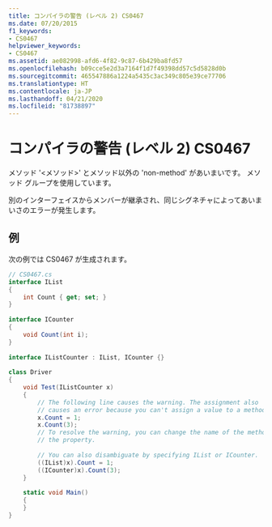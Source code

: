 ```yaml
---
title: コンパイラの警告 (レベル 2) CS0467
ms.date: 07/20/2015
f1_keywords:
- CS0467
helpviewer_keywords:
- CS0467
ms.assetid: ae082998-afd6-4f82-9c87-6b429ba8fd57
ms.openlocfilehash: b09cce5e2d3a7164f1d7f49398dd57c5d5828d0b
ms.sourcegitcommit: 465547886a1224a5435c3ac349c805e39ce77706
ms.translationtype: HT
ms.contentlocale: ja-JP
ms.lasthandoff: 04/21/2020
ms.locfileid: "81738897"
---
```

# <a name="compiler-warning-level-2-cs0467"></a>コンパイラの警告 (レベル 2) CS0467
メソッド '<メソッド>' とメソッド以外の 'non-method' があいまいです。 メソッド グループを使用しています。  
  
 別のインターフェイスからメンバーが継承され、同じシグネチャによってあいまいさのエラーが発生します。  
  
## <a name="example"></a>例  
 次の例では CS0467 が生成されます。  
  
```csharp  
// CS0467.cs  
interface IList
{  
    int Count { get; set; }  
}  
  
interface ICounter  
{  
    void Count(int i);  
}  
  
interface IListCounter : IList, ICounter {}  
  
class Driver
{  
    void Test(IListCounter x)  
    {  
        // The following line causes the warning. The assignment also  
        // causes an error because you can't assign a value to a method.  
        x.Count = 1;  
        x.Count(3);
        // To resolve the warning, you can change the name of the method or
        // the property.  
  
        // You can also disambiguate by specifying IList or ICounter.  
        ((IList)x).Count = 1;  
        ((ICounter)x).Count(3);  
    }  
  
    static void Main()
    {  
    }  
}  
```
